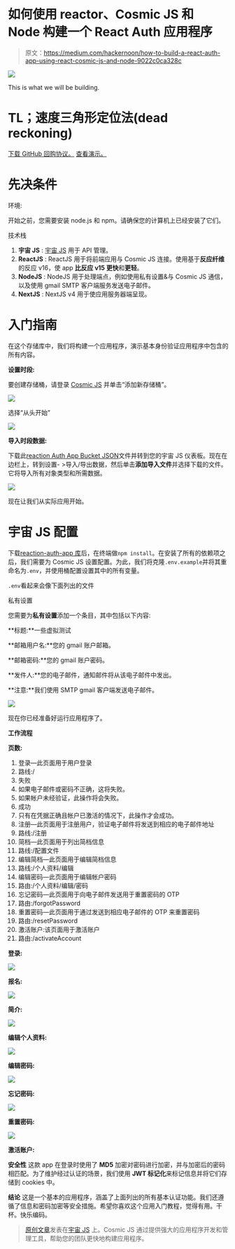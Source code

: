 # 如何使用 reactor、Cosmic JS 和 Node 构建一个 React Auth 应用程序

> 原文：<https://medium.com/hackernoon/how-to-build-a-react-auth-app-using-react-cosmic-js-and-node-9022c0ca328c>

![](img/62dedfaef3109f2be9ca1b9e2bb855cb.png)

This is what we will be building.

# TL；速度三角形定位法(dead reckoning)

[下载 GitHub 回购协议。](https://github.com/cosmicjs/react-auth-app)
[查看演示。](https://cosmicjs.com/apps/react-auth-app)

# 先决条件

环境:

开始之前，您需要安装 node.js 和 npm。请确保您的计算机上已经安装了它们。

技术栈

1.  **宇宙 JS** : [宇宙 JS](https://cosmicjs.com) 用于 API 管理。
2.  **ReactJS** : ReactJS 用于将前端应用与 Cosmic JS 连接。使用基于**反应纤维**的反应 v16，使 app **比反应 v15 更快**和**更轻**。
3.  **NodeJS** : NodeJS 用于处理端点，例如使用私有设置&与 Cosmic JS 通信，以及使用 gmail SMTP 客户端服务发送电子邮件。
4.  **NextJS** : NextJS v4 用于使应用服务器端呈现。

# 入门指南

在这个存储库中，我们将构建一个应用程序，演示基本身份验证应用程序中包含的所有内容。

**设置时段:**

要创建存储桶，请登录 [Cosmic JS](http://cosmicjs.com/) 并单击“添加新存储桶”。

![](img/7701f046667d1a3e4505996b91d8654f.png)

选择“从头开始”

![](img/1301594f36ba113627cdaab1adf4a1f5.png)

**导入时段数据:**

下载此[reaction Auth App Bucket JSON](https://raw.githubusercontent.com/musaghauri/react-auth-app/60f0000cdbcfe62b208d50d7cfd168f533602ec2/bucket.json)文件并转到您的宇宙 JS 仪表板。现在在边栏上，转到设置- >导入/导出数据，然后单击**添加导入文件**并选择下载的文件。它将导入所有对象类型和所需数据。

![](img/5eb5c691f8ff75c559db281ab2e3a61e.png)

现在让我们从实际应用开始。

# 宇宙 JS 配置

下载[reaction-auth-app 库](https://github.com/cosmicjs/react-auth-app)后，在终端做`npm install`。在安装了所有的依赖项之后，我们需要为 Cosmic JS 设置配置。为此，我们将克隆`.env.example`并将其重命名为`.env`，并使用桶配置设置其中的所有变量。

`.env`看起来会像下面列出的文件

私有设置

您需要为**私有设置**添加一个条目，其中包括以下内容:

**标题:**一些虚拟测试

**邮箱用户名:**您的 gmail 账户邮箱。

**邮箱密码:**您的 gmail 账户密码。

**发件人:**您的电子邮件，通知邮件将从该电子邮件中发出。

**注意:**我们使用 SMTP gmail 客户端发送电子邮件。

![](img/2b35623c35a342aa1886c01b3c312c99.png)

现在你已经准备好运行应用程序了。

**工作流程**

**页数:**

1.  登录—此页面用于用户登录
2.  路线:/
3.  失败
4.  如果电子邮件或密码不正确，这将失败。
5.  如果帐户未经验证，此操作将会失败。
6.  成功
7.  只有在凭据正确且帐户已激活的情况下，此操作才会成功。
8.  注册—此页面用于注册用户，验证电子邮件将发送到相应的电子邮件地址
9.  路线:/注册
10.  简档—此页面用于列出简档信息
11.  路线:/配置文件
12.  编辑简档—此页面用于编辑简档信息
13.  路线:/个人资料/编辑
14.  编辑密码—此页面用于编辑帐户密码
15.  路由:/个人资料/编辑/密码
16.  忘记密码—此页面用于向电子邮件发送用于重置密码的 OTP
17.  路由:/forgotPassword
18.  重置密码—此页面用于通过发送到相应电子邮件的 OTP 来重置密码
19.  路由:/resetPassword
20.  激活账户:该页面用于激活账户
21.  路由:/activateAccount

**登录:**

![](img/ed4989b3b0ea35d3667024fb5fd3c33c.png)

**报名:**

![](img/6e5039457e92d1ca3e9499e35152101d.png)

**简介:**

![](img/41c51f34fa27078e77b913b26020121e.png)

**编辑个人资料:**

![](img/28e8ff8b64d52fc330b818a65d0de2de.png)

**编辑密码:**

![](img/da7b87253221cef7d12e0f16ac210f75.png)

**忘记密码:**

![](img/9607852ee9255fd98b38a77c7c493a72.png)

**重置密码:**

![](img/a8ba6cb2dca7dc4036c35b713f75efd6.png)

**激活账户:**

**安全性** 这款 app 在登录时使用了 **MD5** 加密对密码进行加密，并与加密后的密码相匹配。为了维护经过认证的场景，我们使用 **JWT 标记化**来标记信息并将它们存储到 cookies 中。

**结论** 这是一个基本的应用程序，涵盖了上面列出的所有基本认证功能。我们还遵循了信息和密码加密等安全措施。希望你喜欢这个应用入门教程，觉得有用。干杯。快乐编码。

> [原创文章](https://cosmicjs.com/articles/how-to-build-a-react-auth-app-using-react-cosmic-js-and-node)发表在[宇宙 JS](https://cosmicjs.com) 上。Cosmic JS 通过提供强大的应用程序开发和管理工具，帮助您的团队更快地构建应用程序。